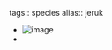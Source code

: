 tags:: species
alias:: jeruk

- ![image](https://peach-geographical-bat-397.mypinata.cloud/ipfs/QmNzXGidJgbHngBizMtfwyKp5C86nvUrxriR4ecbmELix6)
-
